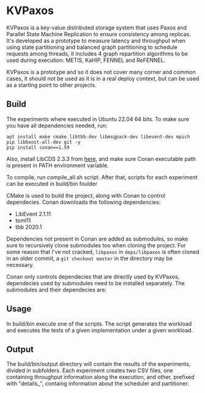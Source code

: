 # KVPaxos

KVPaxos is a key-value distributed storage system that uses Paxos and Parallel State Machine Replication to ensure consistency among replicas. It's developed as a prototype to measure latency and throughput when using state partitioning and balanced graph partitioning to schedule requests among threads, it includes 4 graph repartition algorithms to be used during execution: METIS, KaHIP, FENNEL and ReFENNEL.

KVPaxos is a prototype and so it does not cover many corner and common cases, it should not be used as it is in a real deploy context, but can be used as a starting point to other projects.

## Build

The experiments where executed in Ubuntu 22.04 64 bits. To make sure you have all dependencies needed, run:
```
apt install make cmake libtbb-dev libmsgpack-dev libevent-dev mpich pip libboost-all-dev git -y
pip install conan==1.59
```
Also, install LibCDS 2.3.3 from [here](https://github.com/khizmax/libcds.git), and make sure Conan executable path is present in PATH environment variable.

To compile, run compile_all.sh script.
After that, scripts for each experiment can be executed in build/bin foulder

CMake is used to build the project, along with Conan to control dependecies. Conan downloads the following dependencies:

* LibEvent 2.1.11
* toml11
* tbb 2020.1

Dependencies not present in Conan are added as submodules, so make sure to recursively clone submodules too when cloning the project. For some reason that I've not cracked, `libpaxos` in `deps/libpaxos` is often cloned in an older commit, a `git checkout master` in the directory may be necessary.

Conan only controls dependecies that are directly used by KVPaxos, dependecies used by submodules need to be installed separately. The submodules and their dependecies are:

## Usage

In build/bin execute one of the scripts. The script generates the workload and executes the tests of a given implementation under a given workload.

## Output

The build/bin/output directory will contain the results of the experiments, divided in subfolders. Each experiment creates two CSV files, one containing throughput information along the execution, and other, prefixed with "details_", containg information about the scheduler and partitioner.
